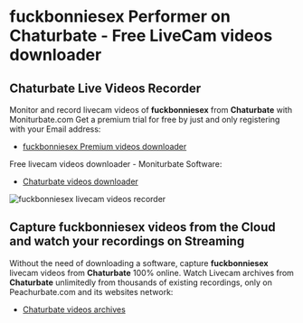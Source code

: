 # fuckbonniesex Performer on Chaturbate - Free LiveCam videos downloader

## Chaturbate Live Videos Recorder

Monitor and record livecam videos of **fuckbonniesex** from **Chaturbate** with Moniturbate.com
Get a premium trial for free by just and only registering with your Email address:
* [fuckbonniesex Premium videos downloader](https://moniturbate.com/request-demo-licence-key.html)

Free livecam videos downloader - Moniturbate Software:
* [Chaturbate videos downloader](https://moniturbate.com/moniturbate-download-software.html)

![fuckbonniesex livecam videos recorder](https://peachurnet.com/templates/moniturbate-software.png)


## Capture fuckbonniesex videos from the Cloud and watch your recordings on Streaming

Without the need of downloading a software, capture **fuckbonniesex** livecam videos from **Chaturbate** 100% online.
Watch Livecam archives from **Chaturbate** unlimitedly from thousands of existing recordings, only on Peachurbate.com and its websites network:
* [Chaturbate videos archives](https://peachurnet.com/)
